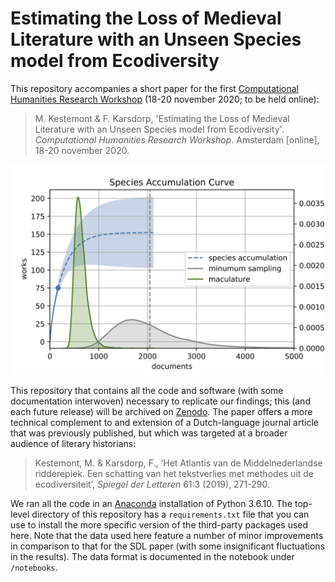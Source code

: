 # Estimating the Loss of Medieval Literature with an Unseen Species model from Ecodiversity

This repository accompanies a short paper for the first [Computational Humanities Research Workshop](https://www.computational-humanities-research.org/) (18-20 november 2020; to be held online):

> M. Kestemont & F. Karsdorp, 'Estimating the Loss of Medieval Literature with an Unseen Species model from Ecodiversity'. *Computational Humanities Research Workshop*. Amsterdam [online], 18-20 november 2020.

![Example image of a species accumulation curve](figures/accumulation.png)

This repository that contains all the code and software (with some documentation interwoven) necessary to replicate our findings; this (and each future release) will be archived on [Zenodo](https://zenodo.org/). The paper offers a more technical complement to and extension of a Dutch-language journal article that was previously published, but which was targeted at a broader audience of literary historians:

> Kestemont, M. & Karsdorp, F., ‘Het Atlantis van de Middelnederlandse ridderepiek. Een schatting van het tekstverlies met methodes uit de ecodiversiteit’, *Spiegel der Letteren* 61:3 (2019), 271-290.

We ran all the code in an [Anaconda](https://www.anaconda.com/) installation of Python 3.6.10. The top-level directory of this repository has a `requirements.txt` file that you can use to install the more specific version of the third-party packages used here. Note that the data used here feature a number of minor improvements in comparison to that for the SDL paper (with some insignificant fluctuations in the results). The data format is documented in the notebook under `/notebooks`.
